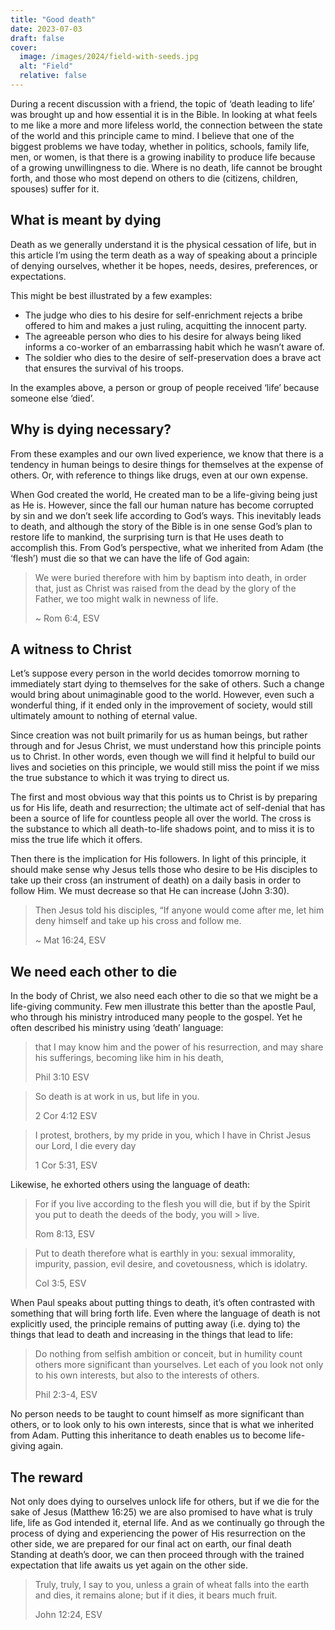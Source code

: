 ```yaml
---
title: "Good death"
date: 2023-07-03
draft: false
cover:
  image: /images/2024/field-with-seeds.jpg
  alt: "Field"
  relative: false
---
```


During a recent discussion with a friend, the topic of ‘death leading to life’ was brought up and how essential it is in the Bible.
In looking at what feels to me like a more and more lifeless world, the connection between the state of the world and this principle came to mind.
I believe that one of the biggest problems we have today, whether in politics, schools, family life, men, or women, is that there is a growing inability to produce life because of a growing unwillingness to die.
Where is no death, life cannot be brought forth, and those who most depend on others to die (citizens, children, spouses) suffer for it.

## What is meant by dying

Death as we generally understand it is the physical cessation of life, but in this article I’m using the term death as a way of speaking about a principle of denying ourselves, whether it be hopes, needs, desires, preferences, or expectations. 

This might be best illustrated by a few examples:

- The judge who dies to his desire for self-enrichment rejects a bribe offered to him and makes a just ruling, acquitting the innocent party. 
- The agreeable person who dies to his desire for always being liked informs a co-worker of an embarrassing habit which he wasn’t aware of.
- The soldier who dies to the desire of self-preservation does a brave act that ensures the survival of his troops.

In the examples above, a person or group of people received ‘life’ because someone else ‘died’.

## Why is dying necessary?

From these examples and our own lived experience, we know that there is a tendency in human beings to desire things for themselves at the expense of others.
Or, with reference to things like drugs, even at our own expense.

When God created the world, He created man to be a life-giving being just as He is.
However, since the fall our human nature has become corrupted by sin and we don’t seek life according to God’s ways.
This inevitably leads to death, and although the story of the Bible is in one sense God’s plan to restore life to mankind, the surprising turn is that He uses death to accomplish this.
From God’s perspective, what we inherited from Adam (the ‘flesh’) must die so that we can have the life of God again:

> We were buried therefore with him by baptism into death, in order that, just as Christ was raised from the dead by the glory of the Father, we too might walk in newness of life.
> 
> ~ Rom 6:4, ESV

## A witness to Christ

Let’s suppose every person in the world decides tomorrow morning to immediately start dying to themselves for the sake of others.
Such a change would bring about unimaginable good to the world.
However, even such a wonderful thing, if it ended only in the improvement of society, would still ultimately amount to nothing of eternal value. 

Since creation was not built primarily for us as human beings, but rather through and for Jesus Christ, we must understand how this principle points us to Christ.
In other words, even though we will find it helpful to build our lives and societies on this principle, we would still miss the point if we miss the true substance to which it was trying to direct us. 

The first and most obvious way that this points us to Christ is by preparing us for His life, death and resurrection; the ultimate act of self-denial that has been a source of life for countless people all over the world.
The cross is the substance to which all death-to-life shadows point, and to miss it is to miss the true life which it offers.

Then there is the implication for His followers.
In light of this principle, it should make sense why Jesus tells those who desire to be His disciples to take up their cross (an instrument of death) on a daily basis in order to follow Him.
We must decrease so that He can increase (John 3:30).

> Then Jesus told his disciples, “If anyone would come after me, let him deny himself and take up his cross and follow me.
> 
> ~ Mat 16:24, ESV


## We need each other to die

In the body of Christ, we also need each other to die so that we might be a life-giving community.
Few men illustrate this better than the apostle Paul, who through his ministry introduced many people to the gospel.
Yet he often described his ministry using ‘death’ language: 

> that I may know him and the power of his resurrection, and may share his sufferings, becoming like him in his death,
> 
> Phil 3:10 ESV

> So death is at work in us, but life in you.
> 
> 2 Cor 4:12 ESV

> I protest, brothers, by my pride in you, which I have in Christ Jesus our Lord, I die every day
> 
> 1 Cor 5:31, ESV

Likewise, he exhorted others using the language of death: 

> For if you live according to the flesh you will die, but if by the Spirit you put to death the deeds of the body, you will > live.
> 
> Rom 8:13, ESV

> Put to death therefore what is earthly in you: sexual immorality, impurity, passion, evil desire, and covetousness, which is idolatry.
> 
> Col 3:5, ESV

When Paul speaks about putting things to death, it’s often contrasted with something that will bring forth life.
Even where the language of death is not explicitly used, the principle remains of putting away (i.e. dying to) the things that lead to death and increasing in the things that lead to life: 

> Do nothing from selfish ambition or conceit, but in humility count others more significant than yourselves.
> Let each of you look not only to his own interests, but also to the interests of others.
> 
> Phil 2:3-4, ESV

No person needs to be taught to count himself as more significant than others, or to look only to his own interests, since that is what we inherited from Adam.
Putting this inheritance to death enables us to become life-giving again.

## The reward

Not only does dying to ourselves unlock life for others, but if we die for the sake of Jesus (Matthew 16:25) we are also promised to have what is truly life, life as God intended it, eternal life.
And as we continually go through the process of dying and experiencing the power of His resurrection on the other side, we are prepared for our final act on earth, our final death
Standing at death’s door, we can then proceed through with the trained expectation that life awaits us yet again on the other side. 

> Truly, truly, I say to you, unless a grain of wheat falls into the earth and dies, it remains alone; but if it dies, it bears much fruit.
> 
> John 12:24, ESV
 	